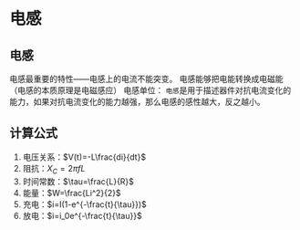 # 电感

## 电感
电感最重要的特性——电感上的电流不能突变。
电感能够把电能转换成电磁能（电感的本质原理是电磁感应）
电感单位：
`电感`是用于描述器件对抗电流变化的能力，如果对抗电流变化的能力越强，那么电感的感性越大，反之越小。

## 计算公式

1. 电压关系：$V(t)=-L\frac{di}{dt}$
2. 阻抗：$X_C=2\pi fL$
3. 时间常数：$\tau=\frac{L}{R}$
4. 能量：$W=\frac{Li^2}{2}$
5. 充电：$i=I(1-e^{-\frac{t}{\tau}})$
6. 放电：$i=i_0e^{-\frac{t}{\tau}}$